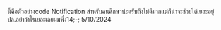 นี้คือตัวอย่างcode Notification สำหรับคนศึกษาน่ะครับถึงไม่ดีมากแต่ก็น่าจะช่วยได้เยอะอยู่
ปล.อย่าว่าไรเยอะเลยผมพึ่ง14;-;
5/10/2024
